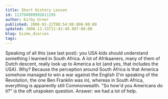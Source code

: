 ```yaml
---
title: Short History Lesson
id: 113794909992611195
author: Kirby Urner
published: 2006-01-22T08:54:00.000-08:00
updated: 2006-11-15T11:43:49.997-08:00
blog: bizmo_diaries
tags: 
---
```


Speaking of all this (see last post):  you USA kids should understand something I learned in South Africa.  A lot of Afrikaaners, many of them of Dutch descent, really look up to America a lot (and yes, that includes the USA).  Why?  Because the perception around South Africa is that America somehow managed to win a war against the English (I'm speaking of the Revolution, the one Ben Franklin was in), whereas in South Africa, everything is apparently still Commonwealth.  "So how'd you Americans do it?" is the oft unspoken question.  Answer: we had a lot of help.